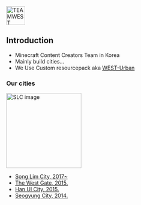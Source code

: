 <a href="https://teamwest.co.kr/">
	<img src="https://teamwest.co.kr/must/logo_lg.svg" alt="TEAMWEST Logo" height="50">
<a>


## Introduction
- Minecraft Content Creators Team in Korea
- Mainly build cities...
- We Use Custom resourcepack aka [WEST-Urban](https://github.com/TEAMWESTmc/West-Urban)

### Our cities
<img src="https://teamwest.co.kr/must/background_index.png" alt="SLC image" height="200">

- [Song Lim City, 2017~](https://teamwest.co.kr/intro/slc/)
- [The West Gate, 2015.](https://teamwest.co.kr/intro/twg/)
- [Han Ul City, 2015.](https://teamwest.co.kr/intro/huc/)
- [Seogyung City, 2014.](https://teamwest.co.kr/intro/sgc/)
